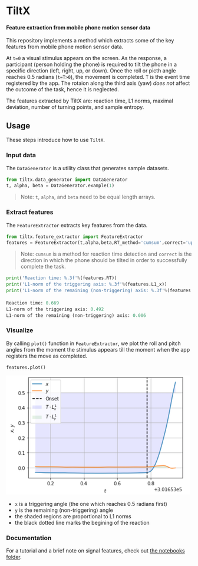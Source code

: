 # TiltX

#### Feature extraction from mobile phone motion sensor data

This repository implements a method which extracts some of the key features from mobile phone motion sensor data.

At `t=0` a visual stimulus appears on the screen. As the response, a participant (person holding the phone) is required to tilt the phone in a specific direction (left, right, up, or down). Once the roll or picth angle reaches 0.5 radians (`t=T>0`), the movement is completed. `T` is the event time registered by the app. The rotaion along the third axis (yaw) *does not* affect the outcome of the task, hence it is neglected.

The features extracted by TiltX are: reaction time, L1 norms, maximal deviation, number of turning points, and sample entropy.

## Usage
These steps introduce how to use `TiltX`.

### Input data
The `DataGenerator` is a utility class that generates sample datasets. 

```python
from tiltx.data_generator import DataGenerator
t, alpha, beta = DataGenerator.example(1)
```
>  Note: `t`, `alpha`, and `beta` need to be equal length arrays.

### Extract features
The `FeatureExtractor` extracts key features from the data.
```python
from tiltx.feature_extractor import FeatureExtractor
features = FeatureExtractor(t,alpha,beta,RT_method='cumsum',correct='up')
```
> Note: `cumsum` is a method for reaction time detection and `correct` is the direction in which the phone should be tilted in order to successfully complete the task.

```python
print('Reaction time: %.3f'%(features.RT))
print('L1-norm of the triggering axis: %.3f'%(features.L1_x))
print('L1-norm of the remaining (non-triggering) axis: %.3f'%(features.L1_y))

Reaction time: 0.669
L1-norm of the triggering axis: 0.492
L1-norm of the remaining (non-triggering) axis: 0.006
```
### Visualize
By calling `plot()` function in `FeatureExtractor`, we plot the roll and pitch angles from the moment the stimulus appears till the moment when the app registers the move as completed.

```python
features.plot()
```
![](figures/figure_1.png)

- `x` is a triggering angle (the one which reaches 0.5 radians first)
- `y` is the remaining (non-triggering) angle
- the shaded regions are proportional to L1 norms
- the black dotted line marks the begining of the reaction

### Documentation
For a tutorial and a brief note on signal features, check out [the notebooks folder](/notebooks).